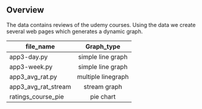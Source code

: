 ## Overview
The data contains reviews of the udemy courses. Using the data we create several web pages which generates a dynamic graph.

| file_name           | Graph_type         |
| --------------------| :-----------------:|
| app3-day.py         | simple line graph  |
| app3-week.py        | simple line graph  |
| app3_avg_rat.py     | multiple linegraph |
| app3_avg_rat_stream | stream graph       |
| ratings_course_pie  | pie chart          |
